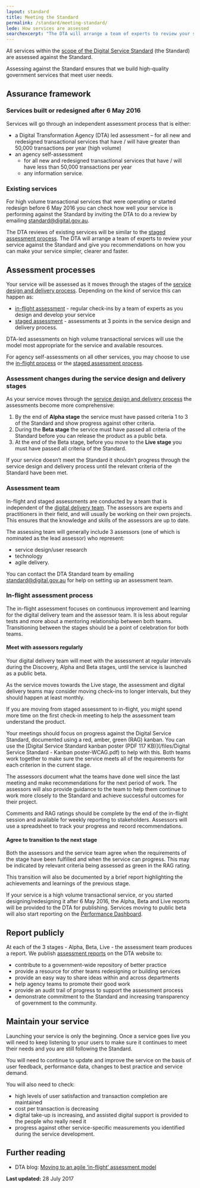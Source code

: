 ```yaml
---
layout: standard
title: Meeting the Standard
permalink: /standard/meeting-standard/
lede: How services are assessed
searchexcerpt: "The DTA will arrange a team of experts to review your service against the Standard and give you recommendations on how you can make your service simpler, clearer and faster."
---
```

All services within the [scope of the Digital Service Standard](/standard/scope-of-standard/) (the Standard) are assessed against the Standard.

Assessing against the Standard ensures that we build high-quality government services that meet user needs.

## Assurance framework

### Services built or redesigned after 6 May 2016

Services will go through an independent assessment process that is either:

* <a id="dtaled"></a>a Digital Transformation Agency (DTA) led assessment – for all new and redesigned transactional services that have / will have greater than 50,000 transactions per year (high volume)
* an agency self-assessment
  * for all new and redesigned transactional services that have / will have less than 50,000 transactions per year
  * any information service.

### Existing services

For high volume transactional services that were operating or started redesign before 6 May 2016 you can check how well your service is performing against the Standard by inviting the DTA to do a review by emailing [standard@digital.gov.au](mailto:standard@digital.gov.au).

The DTA reviews of existing services will be similar to the [staged assessment process](/standard/meeting-standard/staged-assessment-process/). The DTA will arrange a team of experts to review your service against the Standard and give you recommendations on how you can make your service simpler, clearer and faster.

## Assessment processes

Your service will be assessed as it moves through the stages of the [service design and delivery process](/standard/service-design-and-delivery-process/). Depending on the kind of service this can happen as:

* [in-flight assessment](#inflight) - regular check-ins by a team of experts as you design and develop your service
* [staged assessment](/standard/meeting-standard/staged-assessment-process/) - assessments at 3 points in the service design and delivery process.

DTA-led assessments on high volume transactional services will use the model most appropriate for the service and available resources.

For agency self-assessments on all other services, you may choose to use the [in-flight process](#inflight) or the [staged assessment process](/standard/meeting-standard/staged-assessment-process/).

### Assessment changes during the service design and delivery stages

As your service moves through the [service design and delivery process](/standard/service-design-and-delivery-process/) the assessments become more comprehensive:

1. By the end of **Alpha stage** the service must have passed criteria 1 to 3 of the Standard and show progress against other criteria.
2. During the **Beta stage** the service must have passed all criteria of the Standard before you can release the product as a public beta.
3. At the end of the Beta stage, before you move to the **Live stage** you must have passed all criteria of the Standard.

If your service doesn’t meet the Standard it shouldn’t progress through the service design and delivery process until the relevant criteria of the Standard have been met.

### Assessment team

In-flight and staged assessments are conducted by a team that is independent of the [digital delivery team](/standard/design-guides/the-team/). The assessors are experts and practitioners in their field, and will usually be working on their own projects. This ensures that the knowledge and skills of the assessors are up to date.

The assessing team will generally include 3 assessors (one of which is nominated as the lead assessor) who represent:

* service design/user research
* technology
* agile delivery.

You can contact the DTA Standard team by emailing [standard@digital.gov.au](mailto:standard@digital.gov.au) for help on setting up an assessment team. 

### <a id="inflight"></a>In-flight assessment process

The in-flight assessment focuses on continuous improvement and learning for the digital delivery team and the assessor team. It is less about regular tests and more about a mentoring relationship between both teams. Transitioning between the stages should be a point of celebration for both teams.

#### Meet with assessors regularly

Your digital delivery team will meet with the assessment at regular intervals during the Discovery, Alpha and Beta stages, until the service is launched as a public beta.

As the service moves towards the Live stage, the assessment and digital delivery teams may consider moving check-ins to longer intervals, but they should happen at least monthly.

If you are moving from staged assessment to in-flight, you might spend more time on the first check-in meeting to help the assessment team understand the product.

Your meetings should focus on progress against the Digital Service Standard, documented using a red, amber, green (RAG) kanban. You can use the [Digital Service Standard kanban poster (PDF 117 KB)](/files/Digital Service Standard - Kanban poster-WCAG.pdf) to help with this. Both teams work together to make sure the service meets all of the requirements for each criterion in the current stage.

The assessors document what the teams have done well since the last meeting and make recommendations for the next period of work. The assessors will also provide guidance to the team to help them continue to work more closely to the Standard and achieve successful outcomes for their project.

Comments and RAG ratings should be complete by the end of the in-flight session and available for weekly reporting to stakeholders. Assessors will use a spreadsheet to track your progress and record recommendations.

#### Agree to transition to the next stage

Both the assessors and the service team agree when the requirements of the stage have been fulfilled and when the service can progress. This may be indicated by relevant criteria being assessed as green in the RAG rating.

This transition will also be documented by a brief report highlighting the achievements and learnings of the previous stage.

If your service is a high volume transactional service, or you started designing/redesigning it after 6 May 2016, the Alpha, Beta and Live reports will be provided to the DTA for publishing. Services moving to public beta will also start reporting on the [Performance Dashboard](/what-we-do/platforms/performance/).

## Report publicly

At each of the 3 stages - Alpha, Beta, Live - the assessment team produces a report. We publish [assessment reports](/standard/assessments/) on the DTA website to:  

* contribute to a government-wide repository of better practice
* provide a resource for other teams redesigning or building services
* provide an easy way to share ideas within and across departments
* help agency teams to promote their good work
* provide an audit trail of progress to support the assessment process
* demonstrate commitment to the Standard and increasing transparency of government to the community.

## Maintain your service

Launching your service is only the beginning. Once a service goes live you will need to keep listening to your users to make sure it continues to meet their needs and you are still following the Standard.

You will need to continue to update and improve the service on the basis of user feedback, performance data, changes to best practice and service demand.

You will also need to check:

* high levels of user satisfaction and transaction completion are maintained
* cost per transaction is decreasing
* digital take-up is increasing, and assisted digital support is provided to the people who really need it
* progress against other service-specific measurements you identified during the service development.

## Further reading

* DTA blog: [Moving to an agile ‘in-flight’ assessment model](/blog/in-flight-assessment-model/)

**Last updated:** 28 July 2017
